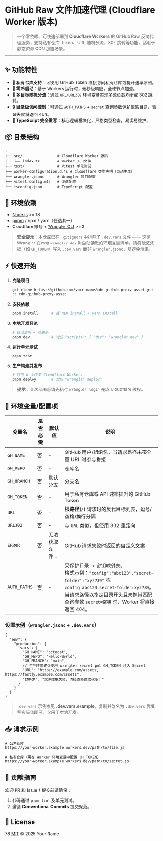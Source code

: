 # GitHub Raw 文件加速代理 (Cloudflare Worker 版本)

> 一个零依赖、可快速部署到 **Cloudflare Workers** 的 GitHub Raw 反向代理服务，支持私有仓库 Token、URL 随机分流、302 跳转等功能，适用于静态资源 CDN 加速场景。

---

## ✨ 功能特性

- 🔑 **私有仓库支持**：可使用 GitHub Token 直接访问私有仓库或提升速率限制。
- 🚀 **零冷启动**：基于 Workers 运行时，毫秒级响应，全球节点加速。
- 🔀 **多目标随机分流**：通过 `URL/URL302` 环境变量实现多源负载均衡或 302 跳转。
- 🔒 **目录级访问控制**：可通过 `AUTH_PATHS` + `secret` 查询参数保护敏感目录，验证失败将返回 404。
- 📝 **TypeScript 完全重写**：核心逻辑模块化，严格类型检查，易读易维护。

## 📦 目录结构

```text
.
├── src/                # Cloudflare Worker 源码
│   └── index.ts        # Worker 入口文件
├── test/               # Vitest 单元测试
├── worker-configuration.d.ts # Cloudflare 类型声明（自动生成）
├── wrangler.jsonc      # Wrangler 项目配置
├── vitest.config.mts   # 测试配置
└── tsconfig.json       # TypeScript 配置
```

## 🔧 环境依赖

- [Node.js](https://nodejs.org/) >= 18
- [pnpm](https://pnpm.io/) / npm / yarn（任选其一）
- Cloudflare 账号 + [Wrangler CLI](https://developers.cloudflare.com/workers/wrangler) >= 3

> **安全提示**：本仓库已在 `.gitignore` 中排除了 `.dev.vars` 文件 —— 这是 Wrangler 在本地 `wrangler dev` 时自动读取的环境变量清单。请将敏感凭据（如 `GH_TOKEN`）写入 `.dev.vars` 而非 `wrangler.jsonc`，以避免泄漏。

## ⚡ 快速开始

1. **克隆项目**

   ```bash
   git clone https://github.com/your-name/cdn-github-proxy-asset.git
   cd cdn-github-proxy-asset
   ```

2. **安装依赖**

   ```bash
   pnpm install      # 或 npm install / yarn install
   ```

3. **本地开发预览**

   ```bash
   # 自动监听 + 热更新
   pnpm dev          # 对应 "scripts": { "dev": "wrangler dev" }
   ```

4. **运行单元测试**

   ```bash
   pnpm test
   ```

5. **生产构建并发布**

   ```bash
   # 打包 & 上传至 Cloudflare Workers
   pnpm deploy       # 对应 "wrangler deploy"
   ```

> **提示**：首次部署前请先执行 `wrangler login` 完成 Cloudflare 授权。

## 🔐 环境变量/配置项

| 变量名      | 是否必需 | 默认值 | 说明 |
|-------------|---------|--------|------|
| `GH_NAME`   | 否      | -      | GitHub 用户/组织名，当请求路径未带全量 URL 时参与拼接 |
| `GH_REPO`   | 否      | -      | 仓库名 |
| `GH_BRANCH` | 否      | 默认分支 | 分支名 |
| `GH_TOKEN`  | 否      | -      | 用于私有仓库或 API 速率提升的 GitHub Token |
| `URL`       | 否      | -      | **根路径**(`/`) 请求时的反代目标列表，逗号/空格/换行分隔 |
| `URL302`    | 否      | -      | 与 `URL` 类似，但使用 302 重定向 |
| `ERROR`     | 否      | 无法获取文件... | GitHub 请求失败时返回的自定义文案 |
| `AUTH_PATHS`| 否      | - | 受保护目录 → 密钥映射表。<br/>格式示例：`"config":"abc123","secret-folder":"xyz789"` 或 `config:abc123,secret-folder:xyz789`。<br/>当请求路径以指定目录开头且未携带匹配查询参数 `secret=密钥` 时，Worker 将直接返回 404。|

### 设置示例（`wrangler.jsonc` + `.dev.vars`）

```jsonc
{
  "env": {
    "production": {
      "vars": {
        "GH_NAME": "octocat",
        "GH_REPO": "Hello-World",
        "GH_BRANCH": "main",
        // 生产环境建议使用 wrangler secret put GH_TOKEN 注入 Secret
        "URL": "https://example.com/assets, https://fastly.example.com/assets",
        "ERROR": "文件拉取失败，请检查路径或权限！"
      }
    }
  }
}
```

> `.dev.vars` 示例参见 **.dev.vars.example**，复制并改名为 `.dev.vars` 后填写实际值即可，仅用于本地开发。

## 📥 请求示例

```text
# 公共仓库
https://your-worker.example.workers.dev/path/to/file.js

# 私有仓库（需在 Worker 环境变量中配置 GH_TOKEN）
https://your-worker.example.workers.dev/path/to/secret.js
```

## 🧩 贡献指南

欢迎 PR 和 Issue！提交前请确保：

1. 代码通过 `pnpm lint` 及单元测试。
2. 遵循 **Conventional Commits** 提交规范。

## 📝 License
78
[MIT](LICENSE) © 2025 Your Name 